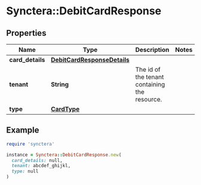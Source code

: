 # Synctera::DebitCardResponse

## Properties

| Name | Type | Description | Notes |
| ---- | ---- | ----------- | ----- |
| **card_details** | [**DebitCardResponseDetails**](DebitCardResponseDetails.md) |  |  |
| **tenant** | **String** | The id of the tenant containing the resource.  |  |
| **type** | [**CardType**](CardType.md) |  |  |

## Example

```ruby
require 'synctera'

instance = Synctera::DebitCardResponse.new(
  card_details: null,
  tenant: abcdef_ghijkl,
  type: null
)
```

